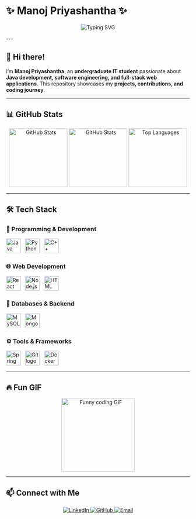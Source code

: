 # ✨ Manoj Priyashantha ✨

<p align="center">
  <img src="https://readme-typing-svg.demolab.com?font=Fira+Code&pause=1000&color=36BCF7&width=435&lines=Software+Engineer+%7C+Java+%7C+MERN%20Stack;Tech+Enthusiast+%7C+Problem+Solver;Open+Source+Contributor;Passionate+about+Coding%21+%F0%9F%9A%80" alt="Typing SVG" />
</p>
---

## 👋 Hi there!  
I’m **Manoj Priyashantha**, an **undergraduate IT student** passionate about **Java development, software engineering, and full-stack web applications**. This repository showcases my **projects, contributions, and coding journey**.  

---

## 📊 GitHub Stats  
<p align="center">
  <img src="https://github-readme-stats.vercel.app/api?username=ManojCreates&hide_title=false&hide_rank=false&show_icons=true&include_all_commits=true&count_private=true&disable_animations=false&theme=dracula&locale=en&hide_border=false" height="160" alt="GitHub Stats" />
 <img src="https://github-readme-stats.vercel.app/api?username=ManojCreates&show_icons=true&theme=dracula&hide_border=false&include_all_commits=true" height="160" alt="GitHub Stats" />
  <img src="https://github-readme-stats.vercel.app/api/top-langs?username=ManojCreates&locale=en&hide_title=false&layout=compact&card_width=320&langs_count=5&theme=dracula&hide_border=false" height="160" alt="Top Languages" />
</p>

---

## 🛠️ Tech Stack  

### 🚀 Programming & Development  
<p>
  <img src="https://cdn.jsdelivr.net/gh/devicons/devicon/icons/java/java-original.svg" height="40" alt="Java logo" /> &nbsp;
  <img src="https://cdn.jsdelivr.net/gh/devicons/devicon/icons/python/python-original.svg" height="40" alt="Python logo" /> &nbsp;
  <img src="https://cdn.jsdelivr.net/gh/devicons/devicon/icons/cplusplus/cplusplus-original.svg" height="40" alt="C++ logo" />
</p>

### 🌐 Web Development  
<p>
  <img src="https://cdn.jsdelivr.net/gh/devicons/devicon/icons/react/react-original.svg" height="40" alt="React logo" /> &nbsp;
  <img src="https://cdn.jsdelivr.net/gh/devicons/devicon/icons/nodejs/nodejs-original.svg" height="40" alt="Node.js logo" /> &nbsp;
  <img src="https://cdn.jsdelivr.net/gh/devicons/devicon/icons/html5/html5-original.svg" height="40" alt="HTML logo" />
</p>

### 📂 Databases & Backend  
<p>
  <img src="https://cdn.jsdelivr.net/gh/devicons/devicon/icons/mysql/mysql-original.svg" height="40" alt="MySQL logo" /> &nbsp;
  <img src="https://cdn.jsdelivr.net/gh/devicons/devicon/icons/mongodb/mongodb-original.svg" height="40" alt="MongoDB logo" />
</p>

### ⚙️ Tools & Frameworks  
<p>
  <img src="https://cdn.jsdelivr.net/gh/devicons/devicon/icons/spring/spring-original.svg" height="40" alt="Spring logo" /> &nbsp;
  <img src="https://cdn.jsdelivr.net/gh/devicons/devicon/icons/git/git-original.svg" height="40" alt="Git logo" /> &nbsp;
  <img src="https://cdn.jsdelivr.net/gh/devicons/devicon/icons/docker/docker-original.svg" height="40" alt="Docker logo" />
</p>

---

## 🔥 Fun GIF  
<p align="center">
  <img height="200" src="https://i.imgflip.com/65efzo.gif" alt="Funny coding GIF" />
</p>

---

## 📫 Connect with Me  
<p align="center">
  <a href="https://www.linkedin.com/in/manojpriyashantha">
    <img src="https://img.shields.io/badge/LinkedIn-0077B5?style=for-the-badge&logo=linkedin&logoColor=white" alt="LinkedIn" />
  </a>
  <a href="https://github.com/ManojCreates">
    <img src="https://img.shields.io/badge/GitHub-181717?style=for-the-badge&logo=github&logoColor=white" alt="GitHub" />
  </a>
  <a href="mailto:manojdulanjana7678@gmail.com">
    <img src="https://img.shields.io/badge/Email-D14836?style=for-the-badge&logo=gmail&logoColor=white" alt="Email" />
  </a>
</p>
